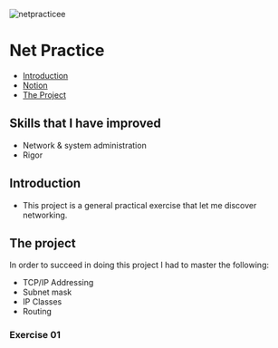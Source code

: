 ![netpracticee](https://user-images.githubusercontent.com/63206471/175390369-33add942-d657-4684-add8-da89ea61b7ba.png)

# Net Practice

* [Introduction](#introduction)
* [Notion](#notion-link)
* [The Project](#the-project)


## Skills that I have improved
* Network & system administration
* Rigor

## Introduction
* This project is a general practical exercise that let me discover networking.

## The project
In order to succeed in doing this project I had to master the following:
* TCP/IP Addressing
* Subnet mask
* IP Classes
* Routing

### Exercise 01
